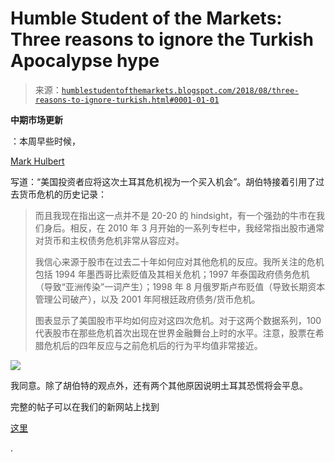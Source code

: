 <!--yml

分类：未分类

日期：2024-05-18 02:38:43

-->

# Humble Student of the Markets: Three reasons to ignore the Turkish Apocalypse hype

> 来源：[`humblestudentofthemarkets.blogspot.com/2018/08/three-reasons-to-ignore-turkish.html#0001-01-01`](https://humblestudentofthemarkets.blogspot.com/2018/08/three-reasons-to-ignore-turkish.html#0001-01-01)

**中期市场更新**

：本周早些时候，

[Mark Hulbert](https://www.marketwatch.com/story/stock-market-investors-should-see-this-turkish-crisis-as-a-buying-opportunity-2018-08-13)

写道：“美国投资者应将这次土耳其危机视为一个买入机会”。胡伯特接着引用了过去货币危机的历史记录：

> 而且我现在指出这一点并不是 20-20 的 hindsight，有一个强劲的牛市在我们身后。相反，在 2010 年 3 月开始的一系列专栏中，我经常指出股市通常对货币和主权债务危机非常从容应对。
> 
> 我信心来源于股市在过去二十年如何应对其他危机的反应。我所关注的危机包括 1994 年墨西哥比索贬值及其相关危机；1997 年泰国政府债务危机（导致“亚洲传染”一词产生）；1998 年 8 月俄罗斯卢布贬值（导致长期资本管理公司破产），以及 2001 年阿根廷政府债务/货币危机。
> 
> 图表显示了美国股市平均如何应对这四次危机。对于这两个数据系列，100 代表股市在那些危机首次出现在世界金融舞台上时的水平。注意，股票在希腊危机后的四年反应与之前危机后的行为平均值非常接近。

![](https://blogger.googleusercontent.com/img/b/R29vZ2xl/AVvXsEiLE_Ii2jt0wQGG9KEJAB_gqkHte5p8_D8KF1sBxqTqjtp1UN3KqrtkbFg8ovEwC0Lfcn8EnGcohtx8GtlvLeKnjN43XYhyy-BEl6iv2L8zvTRtCVLqraAhHuXoWpG9Wy-M9m6fI1sSWvKx/s1600/Hulbert+currency+crises.jpg)

我同意。除了胡伯特的观点外，还有两个其他原因说明土耳其恐慌将会平息。

完整的帖子可以在我们的新网站上找到

[这里](https://humblestudentofthemarkets.com/2018/08/15/three-reasons-to-ignore-the-turkish-apocalypse-hype/)

.
